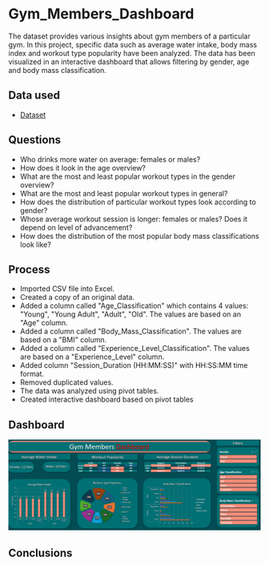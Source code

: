 # Gym_Members_Dashboard
The dataset provides various insights about gym members of a particular gym. In this project, specific data such as average water intake, body mass index and workout type popularity have been analyzed. The data has been visualized in an interactive dashboard that allows filtering by gender, age and body mass classification.

## Data used
- <a href="https://www.kaggle.com/datasets/valakhorasani/gym-members-exercise-dataset?resource=download">Dataset</a>

## Questions
- Who drinks more water on average: females or males?
- How does it look in the age overview?
- What are the most and least popular workout types in the gender overview?
- What are the most and least popular workout types in general?
- How does the distribution of particular workout types look according to gender?
- Whose average workout session is longer: females or males? Does it depend on level of advancement?
- How does the distribution of the most popular body mass classifications look like?

## Process
- Imported CSV file into Excel.
- Created a copy of an original data.
- Added a column called "Age_Classification" which contains 4 values: "Young", "Young Adult", "Adult", "Old". The values are based on an "Age" column.
- Added a column called "Body_Mass_Classification". The values are based on a "BMI" column.
- Added a column called "Experience_Level_Classification". The values are based on a "Experience_Level" column.
- Added column "Session_Duration (HH:MM:SS)" with HH:SS:MM time format.
- Removed duplicated values.
- The data was analyzed using pivot tables.
- Created interactive dashboard based on pivot tables

## Dashboard
![Screenshot](https://raw.githubusercontent.com/mmaloleee/Gym_Members_Dashboard/refs/heads/main/dashboard.png?raw=true)

## Conclusions
